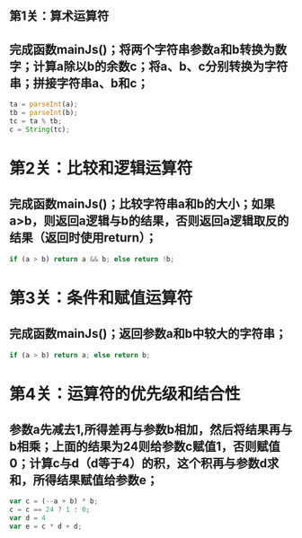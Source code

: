 ## 第1关：算术运算符

## 完成函数mainJs()；将两个字符串参数a和b转换为数字；计算a除以b的余数c；将a、b、c分别转换为字符串；拼接字符串a、b和c；

```javascript
ta = parseInt(a);
tb = parseInt(b);
tc = ta % tb;
c = String(tc);
```


# 第2关：比较和逻辑运算符

## 完成函数mainJs()；比较字符串a和b的大小；如果a>b，则返回a逻辑与b的结果，否则返回a逻辑取反的结果（返回时使用return）；

```javascript
if (a > b) return a && b; else return !b;
```


# 第3关：条件和赋值运算符

## 完成函数mainJs()；返回参数a和b中较大的字符串；

```javascript
if (a > b) return a; else return b;
```


# 第4关：运算符的优先级和结合性

## 参数a先减去1,所得差再与参数b相加，然后将结果再与b相乘；上面的结果为24则给参数c赋值1，否则赋值0；计算c与d（d等于4）的积，这个积再与参数d求和，所得结果赋值给参数e；

```javascript
var c = (--a + b) * b;
c = c == 24 ? 1 : 0;
var d = 4
var e = c * d + d;
```